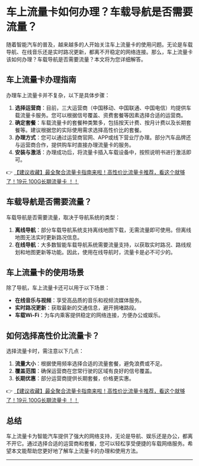 # 车上流量卡如何办理？车载导航是否需要流量？

随着智能汽车的普及，越来越多的人开始关注车上流量卡的使用问题。无论是车载导航、在线音乐还是实时路况更新，都离不开稳定的网络连接。那么，车上流量卡该如何办理？车载导航是否需要流量？本文将为您详细解答。

## 车上流量卡办理指南

办理车上流量卡并不复杂，以下是具体步骤：

1. **选择运营商**：目前，三大运营商（中国移动、中国联通、中国电信）均提供车载流量卡服务。您可以根据信号覆盖、资费套餐等因素选择合适的运营商。
2. **确定套餐**：车载流量卡的套餐种类繁多，包括按天计费、按月计费以及长期套餐等。建议根据您的实际使用需求选择高性价比的套餐。
3. **办理方式**：您可以通过运营商官网、APP或线下营业厅办理。部分汽车品牌还与运营商合作，提供购车时直接办理流量卡的服务。
4. **安装与激活**：办理成功后，将流量卡插入车载设备中，按照说明书进行激活即可。

👉 [【建议收藏】最全聚合流量卡指南来啦！高性价比流量卡推荐，看这个就够了！19元 100G长期流量卡 ！！](https://bit.ly/Liuliangka)

## 车载导航是否需要流量？

车载导航是否需要流量，取决于导航系统的类型：

1. **离线导航**：部分车载导航系统支持离线地图下载，无需流量即可使用。但离线地图无法实时更新路况信息。
2. **在线导航**：大多数智能车载导航系统需要流量支持，以获取实时路况、路线规划和地图更新等功能。因此，使用在线导航时，流量卡是必不可少的。

## 车上流量卡的使用场景

除了导航，车上流量卡还可以用于以下场景：

- **在线音乐与视频**：享受高品质的音乐和视频流媒体服务。
- **实时路况更新**：获取最新的交通信息，避开拥堵路段。
- **车载Wi-Fi**：为车内乘客提供稳定的网络连接，方便办公或娱乐。

## 如何选择高性价比流量卡？

选择流量卡时，需注意以下几点：

1. **流量大小**：根据使用频率选择合适的流量套餐，避免浪费或不足。
2. **覆盖范围**：确保运营商在您常行驶的区域有良好的信号覆盖。
3. **长期优惠**：部分运营商提供长期套餐，价格更实惠。

👉 [【建议收藏】最全聚合流量卡指南来啦！高性价比流量卡推荐，看这个就够了！19元 100G长期流量卡 ！！](https://bit.ly/Liuliangka)

## 总结

车上流量卡为智能汽车提供了强大的网络支持，无论是导航、娱乐还是办公，都离不开它。通过选择合适的运营商和套餐，您可以轻松享受便捷的车载网络服务。希望本文能帮助您更好地了解车上流量卡的办理和使用方法。

---